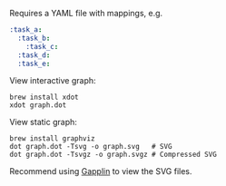 Requires a YAML file with mappings, e.g.
```yaml
:task_a:
  :task_b:
    :task_c:
  :task_d:
  :task_e:
```

View interactive graph:
```
brew install xdot
xdot graph.dot
```
  
View static graph:
```
brew install graphviz
dot graph.dot -Tsvg -o graph.svg   # SVG
dot graph.dot -Tsvgz -o graph.svgz # Compressed SVG
```

Recommend using [Gapplin](http://gapplin.wolfrosch.com/) to view the SVG files.